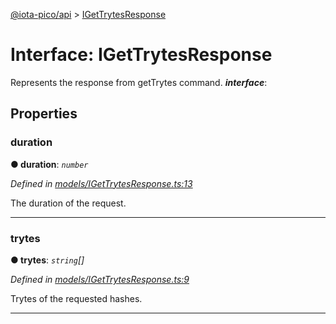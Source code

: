 [@iota-pico/api](../README.md) > [IGetTrytesResponse](../interfaces/igettrytesresponse.md)



# Interface: IGetTrytesResponse


Represents the response from getTrytes command.
*__interface__*: 



## Properties
<a id="duration"></a>

###  duration

**●  duration**:  *`number`* 

*Defined in [models/IGetTrytesResponse.ts:13](https://github.com/iotaeco/iota-pico-api/blob/cca6a02/src/models/IGetTrytesResponse.ts#L13)*



The duration of the request.




___

<a id="trytes"></a>

###  trytes

**●  trytes**:  *`string`[]* 

*Defined in [models/IGetTrytesResponse.ts:9](https://github.com/iotaeco/iota-pico-api/blob/cca6a02/src/models/IGetTrytesResponse.ts#L9)*



Trytes of the requested hashes.




___



